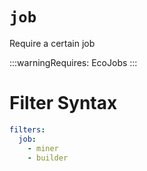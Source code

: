 # `job`

Require a certain job

:::warningRequires:
EcoJobs
:::

# Filter Syntax
```yaml
filters:
  job:
    - miner
    - builder
```
